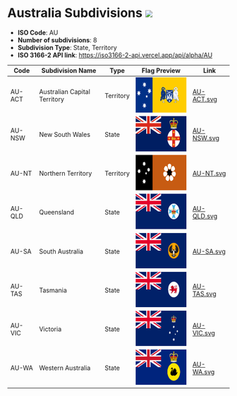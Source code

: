 # Australia Subdivisions ![](https://flagcdn.com/h40/au.png)

- **ISO Code**: AU
- **Number of subdivisions**: 8
- **Subdivision Type**: State, Territory
- **ISO 3166-2 API link**: https://iso3166-2-api.vercel.app/api/alpha/AU

| Code  | Subdivision Name         | Type | Flag Preview | Link |
|-------|--------------------------|--------------| -------------- |----------|
| AU-ACT | Australian Capital Territory | Territory | <img src='https://raw.githubusercontent.com/amckenna41/iso3166-flags/main/iso3166-2-flags/AU/AU-ACT.svg' height='80'> | [AU-ACT.svg](https://github.com/amckenna41/iso3166-flags/blob/main/iso3166-2-flags/AU/AU-ACT.svg) |
| AU-NSW | New South Wales | State | <img src='https://raw.githubusercontent.com/amckenna41/iso3166-flags/main/iso3166-2-flags/AU/AU-NSW.svg' height='80'> | [AU-NSW.svg](https://github.com/amckenna41/iso3166-flags/blob/main/iso3166-2-flags/AU/AU-NSW.svg) |
| AU-NT | Northern Territory | Territory | <img src='https://raw.githubusercontent.com/amckenna41/iso3166-flags/main/iso3166-2-flags/AU/AU-NT.svg' height='80'> | [AU-NT.svg](https://github.com/amckenna41/iso3166-flags/blob/main/iso3166-2-flags/AU/AU-NT.svg) |
| AU-QLD | Queensland | State | <img src='https://raw.githubusercontent.com/amckenna41/iso3166-flags/main/iso3166-2-flags/AU/AU-QLD.svg' height='80'> | [AU-QLD.svg](https://github.com/amckenna41/iso3166-flags/blob/main/iso3166-2-flags/AU/AU-QLD.svg) |
| AU-SA | South Australia | State | <img src='https://raw.githubusercontent.com/amckenna41/iso3166-flags/main/iso3166-2-flags/AU/AU-SA.svg' height='80'> | [AU-SA.svg](https://github.com/amckenna41/iso3166-flags/blob/main/iso3166-2-flags/AU/AU-SA.svg) |
| AU-TAS | Tasmania | State | <img src='https://raw.githubusercontent.com/amckenna41/iso3166-flags/main/iso3166-2-flags/AU/AU-TAS.svg' height='80'> | [AU-TAS.svg](https://github.com/amckenna41/iso3166-flags/blob/main/iso3166-2-flags/AU/AU-TAS.svg) |
| AU-VIC | Victoria | State | <img src='https://raw.githubusercontent.com/amckenna41/iso3166-flags/main/iso3166-2-flags/AU/AU-VIC.svg' height='80'> | [AU-VIC.svg](https://github.com/amckenna41/iso3166-flags/blob/main/iso3166-2-flags/AU/AU-VIC.svg) |
| AU-WA | Western Australia | State | <img src='https://raw.githubusercontent.com/amckenna41/iso3166-flags/main/iso3166-2-flags/AU/AU-WA.svg' height='80'> | [AU-WA.svg](https://github.com/amckenna41/iso3166-flags/blob/main/iso3166-2-flags/AU/AU-WA.svg) |
